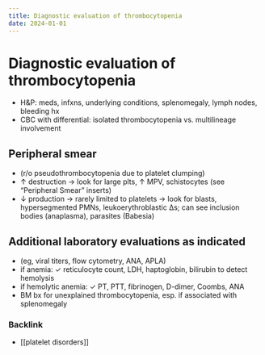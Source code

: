 ```yaml
---
title: Diagnostic evaluation of thrombocytopenia
date: 2024-01-01
---
```


# Diagnostic evaluation of thrombocytopenia

- H&P: meds, infxns, underlying conditions, splenomegaly, lymph nodes, bleeding hx
- CBC with differential: isolated thrombocytopenia vs. multilineage involvement

## Peripheral smear

- (r/o pseudothrombocytopenia due to platelet clumping)
- ↑ destruction → look for large plts, ↑ MPV, schistocytes (see “Peripheral Smear” inserts)
- ↓ production → rarely limited to platelets → look for blasts, hypersegmented PMNs, leukoerythroblastic Δs; can see inclusion bodies (anaplasma), parasites (Babesia)

## Additional laboratory evaluations as indicated

- (eg, viral titers, flow cytometry, ANA, APLA)
- if anemia: ✓ reticulocyte count, LDH, haptoglobin, bilirubin to detect hemolysis
- if hemolytic anemia: ✓ PT, PTT, fibrinogen, D-dimer, Coombs, ANA
- BM bx for unexplained thrombocytopenia, esp. if associated with splenomegaly

### Backlink

- [[platelet disorders]]
